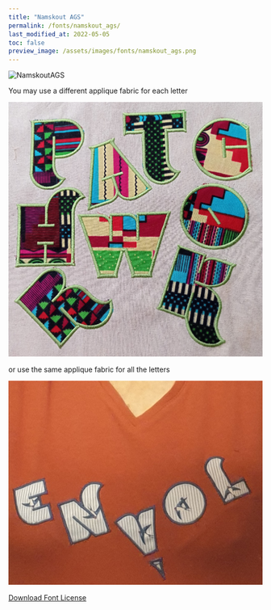 ```yaml
---
title: "Namskout AGS"
permalink: /fonts/namskout_ags/
last_modified_at: 2022-05-05
toc: false
preview_image: /assets/images/fonts/namskout_ags.png
---
```

![NamskoutAGS](/assets/images/fonts/namskout_ags.png)

You may use a different applique fabric for  each letter

![NamskoutAGS2](/assets/images/fonts/namskout2.jpg)

or use the same applique fabric for all the letters


![NamskoutAGS3](/assets/images/fonts/namskout3.jpg)

[Download Font License](https://github.com/inkstitch/inkstitch/tree/main/fonts/namskout_AGS/LICENSE)
